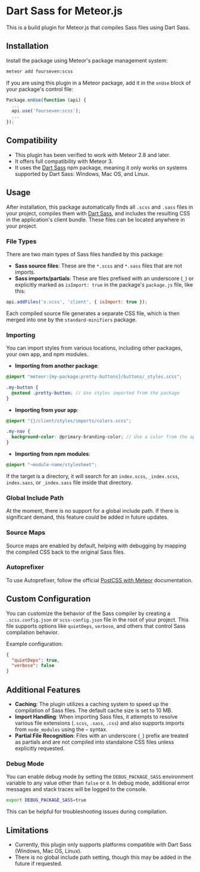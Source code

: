 # Dart Sass for Meteor.js

This is a build plugin for Meteor.js that compiles Sass files using Dart Sass.

## Installation

Install the package using Meteor's package management system:

```bash
meteor add fourseven:scss
```

If you are using this plugin in a Meteor package, add it in the `onUse` block of your package's control file:

```javascript
Package.onUse(function (api) {
  ...
  api.use('fourseven:scss');
  ...
});
```

## Compatibility

- This plugin has been verified to work with Meteor 2.8 and later.
- It offers full compatibility with Meteor 3.
- It uses the [Dart Sass](https://www.npmjs.com/package/sass) npm package, meaning it only works on systems supported by Dart Sass: Windows, Mac OS, and Linux.

## Usage

After installation, this package automatically finds all `.scss` and `.sass` files in your project, compiles them with [Dart Sass](https://www.npmjs.com/package/sass), and includes the resulting CSS in the application's client bundle. These files can be located anywhere in your project.

### File Types

There are two main types of Sass files handled by this package:

- **Sass source files**: These are the `*.scss` and `*.sass` files that are not imports.
- **Sass imports/partials**: These are files prefixed with an underscore (`_`) or explicitly marked as `isImport: true` in the package's `package.js` file, like this:

```javascript
api.addFiles('x.scss', 'client', { isImport: true });
```

Each compiled source file generates a separate CSS file, which is then merged into one by the `standard-minifiers` package.

### Importing

You can import styles from various locations, including other packages, your own app, and npm modules.

- **Importing from another package**:

```scss
@import "meteor:{my-package:pretty-buttons}/buttons/_styles.scss";

.my-button {
  @extend .pretty-button; // Use styles imported from the package
}
```

- **Importing from your app**:

```scss
@import "{}/client/styles/imports/colors.scss";

.my-nav {
  background-color: @primary-branding-color; // Use a color from the app's style palette
}
```

- **Importing from npm modules**:

```scss
@import "~module-name/stylesheet";
```

If the target is a directory, it will search for an `index.scss`, `_index.scss`, `index.sass`, or `_index.sass` file inside that directory.

### Global Include Path

At the moment, there is no support for a global include path. If there is significant demand, this feature could be added in future updates.

### Source Maps

Source maps are enabled by default, helping with debugging by mapping the compiled CSS back to the original Sass files.

### Autoprefixer

To use Autoprefixer, follow the official [PostCSS with Meteor](https://docs.meteor.com/packages/standard-minifier-css.html#standard-minifier-css) documentation.

## Custom Configuration

You can customize the behavior of the Sass compiler by creating a `.scss.config.json` or `scss-config.json` file in the root of your project. This file supports options like `quietDeps`, `verbose`, and others that control Sass compilation behavior.

Example configuration:

```json
{
  "quietDeps": true,
  "verbose": false
}
```

## Additional Features

- **Caching**: The plugin utilizes a caching system to speed up the compilation of Sass files. The default cache size is set to 10 MB.
- **Import Handling**: When importing Sass files, it attempts to resolve various file extensions (`.scss`, `.sass`, `.css`) and also supports imports from `node_modules` using the `~` syntax.
- **Partial File Recognition**: Files with an underscore (`_`) prefix are treated as partials and are not compiled into standalone CSS files unless explicitly requested.

### Debug Mode

You can enable debug mode by setting the `DEBUG_PACKAGE_SASS` environment variable to any value other than `false` or `0`. In debug mode, additional error messages and stack traces will be logged to the console.

```bash
export DEBUG_PACKAGE_SASS=true
```

This can be helpful for troubleshooting issues during compilation.

## Limitations

- Currently, this plugin only supports platforms compatible with Dart Sass (Windows, Mac OS, Linux).
- There is no global include path setting, though this may be added in the future if requested.
